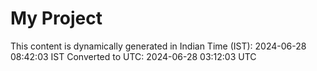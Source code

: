 # My Project

This content is dynamically generated in Indian Time (IST): 2024-06-28 08:42:03 IST
Converted to UTC: 2024-06-28 03:12:03 UTC
